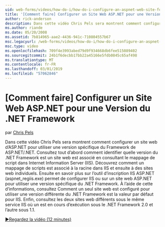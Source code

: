 ```yaml
---
uid: web-forms/videos/how-do-i/how-do-i-configure-an-aspnet-web-site-for-a-net-framework-version
title: '[Comment faire] Configurer un Site Web ASP.NET pour une Version du .NET Framework | Microsoft Docs'
author: rick-anderson
description: Dans cette vidéo Chris Pels sera montrent comment configurer un site web d’ASP.NET pour utiliser une version spécifique du Framework de ASP.NET/.NET. Tout d’abord voir comment identifier quelles v...
ms.author: riande
ms.date: 05/20/2008
ms.assetid: 7b814965-aae2-4436-941c-710804557b67
msc.legacyurl: /web-forms/videos/how-do-i/how-do-i-configure-an-aspnet-web-site-for-a-net-framework-version
msc.type: video
ms.openlocfilehash: 709f4e3993abed79d9f934668db6fee515089402
ms.sourcegitcommit: 24b1f6decbb17bb22a45166e5fdb0845c65af498
ms.translationtype: MT
ms.contentlocale: fr-FR
ms.lasthandoff: 03/01/2019
ms.locfileid: "57062846"
---
```

<a name="how-do-i-configure-an-aspnet-web-site-for-a-net-framework-version"></a>[Comment faire] Configurer un Site Web ASP.NET pour une Version du .NET Framework
====================
par [Chris Pels](https://twitter.com/chrispels)

Dans cette vidéo Chris Pels sera montrent comment configurer un site web d’ASP.NET pour utiliser une version spécifique du Framework de ASP.NET/.NET. Consultez tout d’abord comment identifier quelle version du .NET Framework est un site web est associé en consultant le mappage de script dans Internet Information Server (IIS). Découvrez comment un mappage de scripts est associé à la racine dans IIS et ensuite à des sites web individuels. Ensuite en savoir plus sur l’outil d’inscription IIS ASP.NET (aspnet\_regiis.exe) permet de configurer IIS ou sur un site web ASP.NET pour utiliser une version spécifique du .NET Framework. À l’aide de cette d’informations, consultez Comment un seul site web est configuré pour utiliser une version différente du .NET Framework est la valeur par défaut pour IIS. Enfin, consultez les deux sites web différents sous le même service IIS où un est en cours d’exécution sous le .NET Framework 2.0 et l’autre sous 1.1.

[&#9654;Regardez la vidéo (12 minutes)](https://channel9.msdn.com/Blogs/ASP-NET-Site-Videos/how-do-i-configure-an-aspnet-web-site-for-a-net-framework-version)
